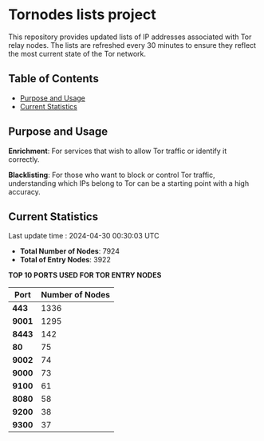 # Tornodes lists project

This repository provides updated lists of IP addresses associated with Tor relay nodes. The lists are refreshed every 30 minutes to ensure they reflect the most current state of the Tor network.

## Table of Contents

- [Purpose and Usage](#purpose-and-usage)
- [Current Statistics](#current-statistics)


## Purpose and Usage

**Enrichment**: For services that wish to allow Tor traffic or identify it correctly.

**Blacklisting**: For those who want to block or control Tor traffic, understanding which IPs belong to Tor can be a starting point with a high accuracy.

## Current Statistics

Last update time : 2024-04-30 00:30:03 UTC

- **Total Number of Nodes**: 7924
- **Total of Entry Nodes**: 3922

**TOP 10 PORTS USED FOR TOR ENTRY NODES**

| **Port** | **Number of Nodes** |
|------|-----------------|
| **443**   | 1336  |
| **9001**   | 1295  |
| **8443**   | 142  |
| **80**   | 75  |
| **9002**   | 74  |
| **9000**   | 73  |
| **9100**   | 61  |
| **8080**   | 58  |
| **9200**   | 38  |
| **9300**   | 37  |

